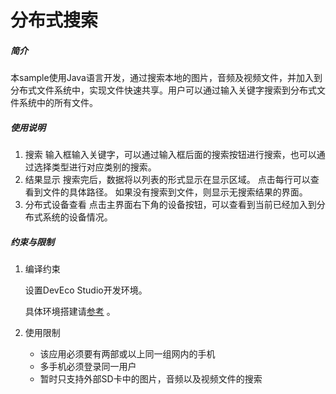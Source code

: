 # **分布式搜索**

##### 简介

​    本sample使用Java语言开发，通过搜索本地的图片，音频及视频文件，并加入到分布式文件系统中，实现文件快速共享。用户可以通过输入关键字搜索到分布式文件系统中的所有文件。

##### 使用说明

1. 搜索
	输入框输入关键字，可以通过输入框后面的搜索按钮进行搜索，也可以通过选择类型进行对应类别的搜索。
2. 结果显示
	搜索完后，数据将以列表的形式显示在显示区域。
	点击每行可以查看到文件的具体路径。
	如果没有搜索到文件，则显示无搜索结果的界面。
3. 分布式设备查看
	点击主界面右下角的设备按钮，可以查看到当前已经加入到分布式系统的设备情况。

##### 约束与限制

1. 编译约束
    
   设置DevEco Studio开发环境。
  
   具体环境搭建请[参考](https://developer.harmonyos.com/cn/docs/documentation/doc-guides/installation_process-0000001071425528) 。

2. 使用限制

   - 该应用必须要有两部或以上同一组网内的手机
   - 多手机必须登录同一用户
   - 暂时只支持外部SD卡中的图片，音频以及视频文件的搜索

